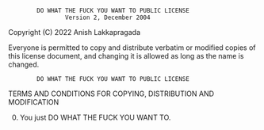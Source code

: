            DO WHAT THE FUCK YOU WANT TO PUBLIC LICENSE
                    Version 2, December 2004

 Copyright (C) 2022 Anish Lakkapragada
 
 Everyone is permitted to copy and distribute verbatim or modified
 copies of this license document, and changing it is allowed as long
 as the name is changed.

            DO WHAT THE FUCK YOU WANT TO PUBLIC LICENSE
   TERMS AND CONDITIONS FOR COPYING, DISTRIBUTION AND MODIFICATION

  0. You just DO WHAT THE FUCK YOU WANT TO.
